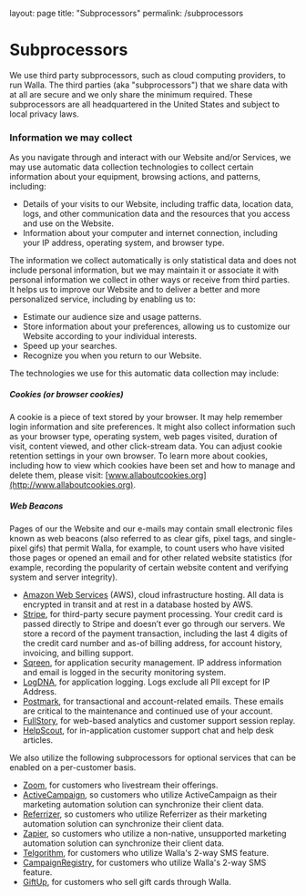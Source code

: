 layout: page
title: "Subprocessors"
permalink: /subprocessors

# Subprocessors

We use third party subprocessors, such as cloud computing providers, to run Walla. The third parties (aka "subprocessors") that we share data with at all are secure and we only share the minimum required. These subprocessors are all headquartered in the United States and subject to local privacy laws.

### Information we may collect
As you navigate through and interact with our Website and/or Services, we may use automatic data collection technologies to collect certain information about your equipment, browsing actions, and patterns, including:
- Details of your visits to our Website, including traffic data, location data, logs, and other communication data and the resources that you access and use on the Website.
- Information about your computer and internet connection, including your IP address, operating system, and browser type.

The information we collect automatically is only statistical data and does not include personal information, but we may maintain it or associate it with personal information we collect in other ways or receive from third parties. It helps us to improve our Website and to deliver a better and more personalized service, including by enabling us to:
- Estimate our audience size and usage patterns.
- Store information about your preferences, allowing us to customize our Website according to your individual interests.
- Speed up your searches.
- Recognize you when you return to our Website.

The technologies we use for this automatic data collection may include:

##### Cookies (or browser cookies)
A cookie is a piece of text stored by your browser. It may help remember login information and site preferences. It might also collect information such as your browser type, operating system, web pages visited, duration of visit, content viewed, and other click-stream data. You can adjust cookie retention settings in your own browser. To learn more about cookies, including how to view which cookies have been set and how to manage and delete them, please visit: [www.allaboutcookies.org](http://www.allaboutcookies.org).

##### Web Beacons
Pages of our the Website and our e-mails may contain small electronic files known as web beacons (also referred to as clear gifs, pixel tags, and single-pixel gifs) that permit Walla, for example, to count users who have visited those pages or opened an email and for other related website statistics (for example, recording the popularity of certain website content and verifying system and server integrity).

- [Amazon Web Services](https://aws.amazon.com) (AWS), cloud infrastructure hosting. All data is encrypted in transit and at rest in a database hosted by AWS.
- [Stripe](https://stripe.com), for third-party secure payment processing. Your credit card is passed directly to Stripe and doesn’t ever go through our servers. We store a record of the payment transaction, including the last 4 digits of the credit card number and as-of billing address, for account history, invoicing, and billing support.
- [Sqreen](http://sqreen.com), for application security management. IP address information and email is logged in the security monitoring system.
- [LogDNA](https://www.logdna.com), for application logging. Logs exclude all PII except for IP Address.
- [Postmark](https://postmarkapp.com), for transactional and account-related emails. These emails are critical to the
  maintenance and continued use of your account.
- [FullStory](http://fullstory.com), for web-based analytics and customer support session replay.
- [HelpScout](http://www.helpscout.com), for in-application customer support chat and help desk articles.

  
We also utilize the following subprocessors for optional services that can be enabled on a per-customer basis.
- [Zoom](https://zoom.us), for customers who livestream their offerings.
- [ActiveCampaign](http://activecampaign.com), so customers who utilize ActiveCampaign as their marketing automation solution can synchronize their client data.
- [Referrizer](http://referrizer.com), so customers who utilize Referrizer as their marketing automation solution can synchronize their client data.
- [Zapier](http://zapier.com), so customers who utilize a non-native, unsupported marketing automation solution can synchronize their client data.
- [Telgorithm](https://www.telgorithm.com), for customers who utilize Walla's 2-way SMS feature.
- [CampaignRegistry](http://campaignregistry.com), for customers who utilize Walla's 2-way SMS feature.
- [GiftUp](https://giftup.app), for customers who sell gift cards through Walla.
